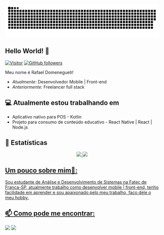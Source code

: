 ![Snake animation](https://github.com/RafaelDomenegueti/RafaelDomenegueti/blob/output/github-contribution-grid-snake.svg)

<h2>Hello World! 👋</h2>

[![Visitor](https://visitor-badge.laobi.icu/badge?page_id=RafaelDomenegueti)](https://github.com/RafaelDomenegueti) [![GitHub followers](https://img.shields.io/github/followers/RafaelDomenegueti.svg?style=social&label=Follow)](https://github.com/RafaelDomenegueti?tab=followers)

Meu nome é Rafael Domenegueti! 
- <i>Atualmente:</i> Desenvolvedor Mobile | Front-end 
- <i>Anteriormente:</i> Freelancer full stack

<h2>💻 Atualmente estou trabalhando em</h2>

- Aplicativo nativo para POS - Kotlin
- Projeto para consumo de conteúdo educativo - React Native | React | Node.js

<h2>👀 Estatísticas</h2>

<div align="center">
  <a href="https://github.com/RafaelDomenegueti">
  <img height="150em" src="https://github-readme-stats.vercel.app/api?username=RafaelDomenegueti&show_icons=true&theme=dracula&include_all_commits=true&count_private=true"/>
  <img height="150em" src="https://github-readme-stats.vercel.app/api/top-langs/?username=RafaelDomenegueti&layout=compact&langs_count=7&theme=dracula"/>
</div>

<h2> Um pouco sobre mim🐧:</h2>

Sou estudante de Análise e Desenvolvimento de Sistemas na Fatec de Franca-SP, atualmente trabalho como desenvolver mobile | front-end, tenho facilidade em aprender e sou apaixonado pelo meu trabalho, faço dele o meu hobby.

<h2>📫 Como pode me encontrar:</h2>

<a href = "mailto:rafaeldomenegueti627@gmail.com"><img src="https://img.shields.io/badge/-Gmail-%23333?style=for-the-badge&logo=gmail&logoColor=white" target="_blank"></a>
<a href="https://www.linkedin.com/in/rafaeldomenegueti/" target="_blank"><img src="https://img.shields.io/badge/-LinkedIn-%230077B5?style=for-the-badge&logo=linkedin&logoColor=white" target="_blank"></a>
